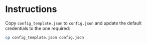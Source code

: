 # Instructions

Copy `config_template.json` to `config.json` and update the default credentials to the one required: 

```bash
cp config_template.json config.json
```
